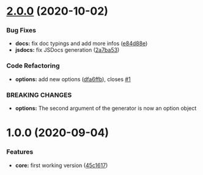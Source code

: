 # [2.0.0](https://github.com/nfroidure/openapi-ts-sdk-builder/compare/v1.0.0...v2.0.0) (2020-10-02)


### Bug Fixes

* **docs:** fix doc typings and add more infos ([e84d88e](https://github.com/nfroidure/openapi-ts-sdk-builder/commit/e84d88ee873a6b52027934e3c6df7ae59422fc28))
* **jsdocs:** fix JSDocs generation ([2a7ba53](https://github.com/nfroidure/openapi-ts-sdk-builder/commit/2a7ba53b095d1baf636f715cc9046c1d058247c3))


### Code Refactoring

* **options:** add new options ([dfa6ffb](https://github.com/nfroidure/openapi-ts-sdk-builder/commit/dfa6ffbd33aac50cdbf7ac59634257641d715ba2)), closes [#1](https://github.com/nfroidure/openapi-ts-sdk-builder/issues/1)


### BREAKING CHANGES

* **options:** The second argument of the generator is now an option object



# 1.0.0 (2020-09-04)


### Features

* **core:** first working version ([45c1617](https://github.com/nfroidure/openapi-ts-sdk-builder/commit/45c1617d7c4402b05961fb78d56b8f6be4abffe3))



